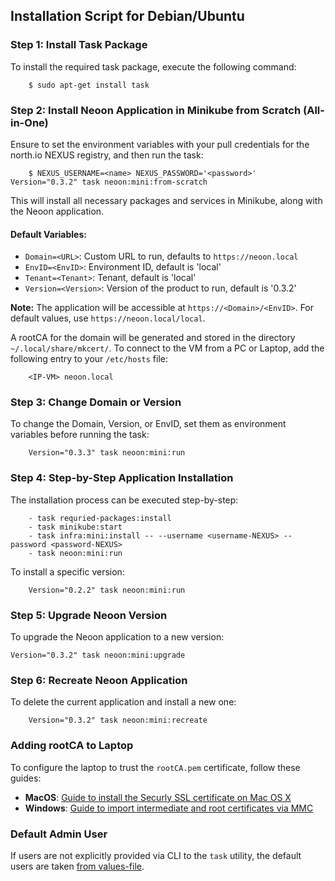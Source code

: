 
## Installation Script for Debian/Ubuntu

### Step 1: Install Task Package
To install the required task package, execute the following command:
```
    $ sudo apt-get install task
```

### Step 2: Install Neoon Application in Minikube from Scratch (All-in-One)
Ensure to set the environment variables with your pull credentials for the north.io NEXUS registry, and then run the task:
```
    $ NEXUS_USERNAME=<name> NEXUS_PASSWORD='<password>' Version="0.3.2" task neoon:mini:from-scratch
```

This will install all necessary packages and services in Minikube, along with the Neoon application.

#### Default Variables:
- `Domain=<URL>`: Custom URL to run, defaults to `https://neoon.local`
- `EnvID=<EnvID>`: Environment ID, default is 'local'
- `Tenant=<Tenant>`: Tenant, default is 'local'
- `Version=<Version>`: Version of the product to run, default is '0.3.2'

**Note:** The application will be accessible at `https://<Domain>/<EnvID>`. For default values, use `https://neoon.local/local`.

A rootCA for the domain will be generated and stored in the directory `~/.local/share/mkcert/`. To connect to the VM from a PC or Laptop, add the following entry to your `/etc/hosts` file:

```
    <IP-VM> neoon.local
```

### Step 3: Change Domain or Version
To change the Domain, Version, or EnvID, set them as environment variables before running the task:

```
    Version="0.3.3" task neoon:mini:run
```

### Step 4: Step-by-Step Application Installation
The installation process can be executed step-by-step:

```
    - task requried-packages:install 
    - task minikube:start
    - task infra:mini:install -- --username <username-NEXUS> --password <password-NEXUS>
    - task neoon:mini:run
```
To install a specific version:
```
    Version="0.2.2" task neoon:mini:run
```

### Step 5: Upgrade Neoon Version
To upgrade the Neoon application to a new version:
 
    Version="0.3.2" task neoon:mini:upgrade

### Step 6: Recreate Neoon Application
To delete the current application and install a new one:
```
    Version="0.3.2" task neoon:mini:recreate
```

### Adding rootCA to Laptop
To configure the laptop to trust the `rootCA.pem` certificate, follow these guides:
- **MacOS**: [Guide to install the Securly SSL certificate on Mac OS X](https://support.securly.com/hc/en-us/articles/206058318-How-to-install-the-Securly-SSL-certificate-on-Mac-OSX-)
- **Windows**: [Guide to import intermediate and root certificates via MMC](https://www.ssls.com/knowledgebase/how-to-import-intermediate-and-root-certificates-via-mmc/)

### Default Admin User
If users are not explicitly provided via CLI to the `task` utility, the default users are taken [from values-file](https://github.com/north-io/minikube-launcher/blob/95aefe9b9fbf7f525692a1c395570314737a36de/scripts/values/minikube-values.yaml#L125-L132).

